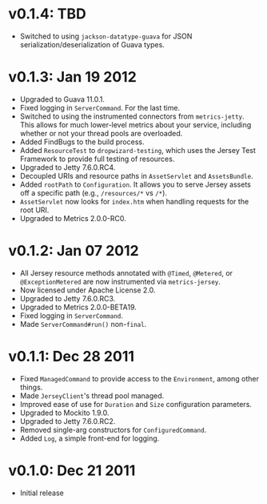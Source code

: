 v0.1.4: TBD
===================

* Switched to using `jackson-datatype-guava` for JSON serialization/deserialization of Guava types.


v0.1.3: Jan 19 2012
===================

* Upgraded to Guava 11.0.1.
* Fixed logging in `ServerCommand`. For the last time.
* Switched to using the instrumented connectors from `metrics-jetty`. This allows for much
  lower-level metrics about your service, including whether or not your thread pools are overloaded.
* Added FindBugs to the build process.
* Added `ResourceTest` to `dropwizard-testing`, which uses the Jersey Test Framework to provide
  full testing of resources.
* Upgraded to Jetty 7.6.0.RC4.
* Decoupled URIs and resource paths in `AssetServlet` and `AssetsBundle`.
* Added `rootPath` to `Configuration`. It allows you to serve Jersey assets off a specific path
  (e.g., `/resources/*` vs `/*`).
* `AssetServlet` now looks for `index.htm` when handling requests for the root URI.
* Upgraded to Metrics 2.0.0-RC0.


v0.1.2: Jan 07 2012
===================

* All Jersey resource methods annotated with `@Timed`, `@Metered`, or `@ExceptionMetered` are now
  instrumented via `metrics-jersey`.
* Now licensed under Apache License 2.0.
* Upgraded to Jetty 7.6.0.RC3.
* Upgraded to Metrics 2.0.0-BETA19.
* Fixed logging in `ServerCommand`.
* Made `ServerCommand#run()` non-`final`.


v0.1.1: Dec 28 2011
===================

* Fixed `ManagedCommand` to provide access to the `Environment`, among other things.
* Made `JerseyClient`'s thread pool managed.
* Improved ease of use for `Duration` and `Size` configuration parameters.
* Upgraded to Mockito 1.9.0.
* Upgraded to Jetty 7.6.0.RC2.
* Removed single-arg constructors for `ConfiguredCommand`.
* Added `Log`, a simple front-end for logging.


v0.1.0: Dec 21 2011
===================

* Initial release
